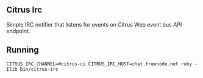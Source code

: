 ## Citrus Irc

Simple IRC notifier that listens for events on Citrus Web event bus API endpoint.

## Running

    CITRUS_IRC_CHANNEL=#citrus-ci CITRUS_IRC_HOST=chat.freenode.net ruby -Ilib bin/citrus-irc

